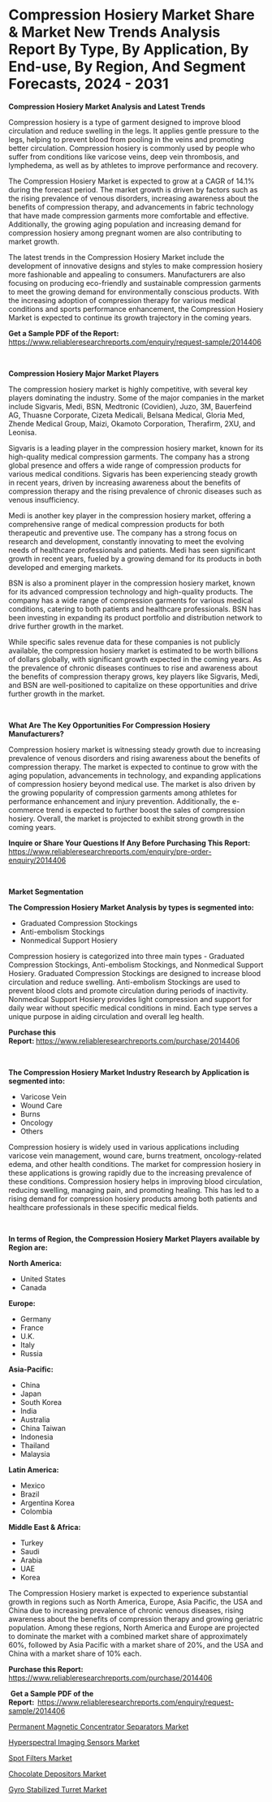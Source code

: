 <p><h1>Compression Hosiery Market Share & Market New Trends Analysis Report By Type, By Application, By End-use, By Region, And Segment Forecasts, 2024 - 2031</h1></p><p><strong>Compression Hosiery Market Analysis and Latest Trends</strong></p>
<p><p>Compression hosiery is a type of garment designed to improve blood circulation and reduce swelling in the legs. It applies gentle pressure to the legs, helping to prevent blood from pooling in the veins and promoting better circulation. Compression hosiery is commonly used by people who suffer from conditions like varicose veins, deep vein thrombosis, and lymphedema, as well as by athletes to improve performance and recovery.</p><p>The Compression Hosiery Market is expected to grow at a CAGR of 14.1% during the forecast period. The market growth is driven by factors such as the rising prevalence of venous disorders, increasing awareness about the benefits of compression therapy, and advancements in fabric technology that have made compression garments more comfortable and effective. Additionally, the growing aging population and increasing demand for compression hosiery among pregnant women are also contributing to market growth.</p><p>The latest trends in the Compression Hosiery Market include the development of innovative designs and styles to make compression hosiery more fashionable and appealing to consumers. Manufacturers are also focusing on producing eco-friendly and sustainable compression garments to meet the growing demand for environmentally conscious products. With the increasing adoption of compression therapy for various medical conditions and sports performance enhancement, the Compression Hosiery Market is expected to continue its growth trajectory in the coming years.</p></p>
<p><strong>Get a Sample PDF of the Report:&nbsp;</strong> <a href="https://www.reliableresearchreports.com/enquiry/request-sample/2014406">https://www.reliableresearchreports.com/enquiry/request-sample/2014406</a></p>
<p>&nbsp;</p>
<p><strong>Compression Hosiery Major Market Players</strong></p>
<p><p>The compression hosiery market is highly competitive, with several key players dominating the industry. Some of the major companies in the market include Sigvaris, Medi, BSN, Medtronic (Covidien), Juzo, 3M, Bauerfeind AG, Thuasne Corporate, Cizeta Medicali, Belsana Medical, Gloria Med, Zhende Medical Group, Maizi, Okamoto Corporation, Therafirm, 2XU, and Leonisa.</p><p>Sigvaris is a leading player in the compression hosiery market, known for its high-quality medical compression garments. The company has a strong global presence and offers a wide range of compression products for various medical conditions. Sigvaris has been experiencing steady growth in recent years, driven by increasing awareness about the benefits of compression therapy and the rising prevalence of chronic diseases such as venous insufficiency.</p><p>Medi is another key player in the compression hosiery market, offering a comprehensive range of medical compression products for both therapeutic and preventive use. The company has a strong focus on research and development, constantly innovating to meet the evolving needs of healthcare professionals and patients. Medi has seen significant growth in recent years, fueled by a growing demand for its products in both developed and emerging markets.</p><p>BSN is also a prominent player in the compression hosiery market, known for its advanced compression technology and high-quality products. The company has a wide range of compression garments for various medical conditions, catering to both patients and healthcare professionals. BSN has been investing in expanding its product portfolio and distribution network to drive further growth in the market.</p><p>While specific sales revenue data for these companies is not publicly available, the compression hosiery market is estimated to be worth billions of dollars globally, with significant growth expected in the coming years. As the prevalence of chronic diseases continues to rise and awareness about the benefits of compression therapy grows, key players like Sigvaris, Medi, and BSN are well-positioned to capitalize on these opportunities and drive further growth in the market.</p></p>
<p>&nbsp;</p>
<p><strong>What Are The Key Opportunities For Compression Hosiery Manufacturers?</strong></p>
<p><p>Compression hosiery market is witnessing steady growth due to increasing prevalence of venous disorders and rising awareness about the benefits of compression therapy. The market is expected to continue to grow with the aging population, advancements in technology, and expanding applications of compression hosiery beyond medical use. The market is also driven by the growing popularity of compression garments among athletes for performance enhancement and injury prevention. Additionally, the e-commerce trend is expected to further boost the sales of compression hosiery. Overall, the market is projected to exhibit strong growth in the coming years.</p></p>
<p><strong>Inquire or Share Your Questions If Any Before Purchasing This Report:</strong> <a href="https://www.reliableresearchreports.com/enquiry/pre-order-enquiry/2014406">https://www.reliableresearchreports.com/enquiry/pre-order-enquiry/2014406</a></p>
<p>&nbsp;</p>
<p><strong>Market Segmentation</strong></p>
<p><strong>The Compression Hosiery Market Analysis by types is segmented into:</strong></p>
<p><ul><li>Graduated Compression Stockings</li><li>Anti-embolism Stockings</li><li>Nonmedical Support Hosiery</li></ul></p>
<p><p>Compression hosiery is categorized into three main types - Graduated Compression Stockings, Anti-embolism Stockings, and Nonmedical Support Hosiery. Graduated Compression Stockings are designed to increase blood circulation and reduce swelling. Anti-embolism Stockings are used to prevent blood clots and promote circulation during periods of inactivity. Nonmedical Support Hosiery provides light compression and support for daily wear without specific medical conditions in mind. Each type serves a unique purpose in aiding circulation and overall leg health.</p></p>
<p><strong>Purchase this Report:&nbsp;</strong><a href="https://www.reliableresearchreports.com/purchase/2014406">https://www.reliableresearchreports.com/purchase/2014406</a></p>
<p>&nbsp;</p>
<p><strong>The Compression Hosiery Market Industry Research by Application is segmented into:</strong></p>
<p><ul><li>Varicose Vein</li><li>Wound Care</li><li>Burns</li><li>Oncology</li><li>Others</li></ul></p>
<p><p>Compression hosiery is widely used in various applications including varicose vein management, wound care, burns treatment, oncology-related edema, and other health conditions. The market for compression hosiery in these applications is growing rapidly due to the increasing prevalence of these conditions. Compression hosiery helps in improving blood circulation, reducing swelling, managing pain, and promoting healing. This has led to a rising demand for compression hosiery products among both patients and healthcare professionals in these specific medical fields.</p></p>
<p>&nbsp;</p>
<p><strong>In terms of Region, the Compression Hosiery Market Players available by Region are:</strong></p>
<p>
    <p> <strong> North America: </strong>
        <ul>
            <li>United States</li>
            <li>Canada</li>
        </ul>
        </p> 
    <p> <strong> Europe: </strong>
        <ul>
            <li>Germany</li>
            <li>France</li>
            <li>U.K.</li>
            <li>Italy</li>
            <li>Russia</li>
        </ul>
        </p> 
    <p> <strong> Asia-Pacific: </strong>
        <ul>
            <li>China</li>
            <li>Japan</li>
            <li>South Korea</li>
            <li>India</li>
            <li>Australia</li>
            <li>China Taiwan</li>
            <li>Indonesia</li>
            <li>Thailand</li>
            <li>Malaysia</li>
        </ul>
        </p> 
    <p> <strong> Latin America: </strong>
        <ul>
            <li>Mexico</li>
            <li>Brazil</li>
            <li>Argentina Korea</li>
            <li>Colombia</li>
        </ul>
        </p> 
    <p> <strong> Middle East & Africa: </strong>
        <ul>
            <li>Turkey</li>
            <li>Saudi</li>
            <li>Arabia</li>
            <li>UAE</li>
            <li>Korea</li>
        </ul>
    </p>
    </p>
<p><p>The Compression Hosiery market is expected to experience substantial growth in regions such as North America, Europe, Asia Pacific, the USA and China due to increasing prevalence of chronic venous diseases, rising awareness about the benefits of compression therapy and growing geriatric population. Among these regions, North America and Europe are projected to dominate the market with a combined market share of approximately 60%, followed by Asia Pacific with a market share of 20%, and the USA and China with a market share of 10% each.</p></p>
<p><strong>Purchase this Report: </strong><a href="https://www.reliableresearchreports.com/purchase/2014406">https://www.reliableresearchreports.com/purchase/2014406</a></p>
<p>&nbsp;<strong>Get a Sample PDF of the Report:&nbsp;&nbsp;</strong><a href="https://www.reliableresearchreports.com/enquiry/request-sample/2014406">https://www.reliableresearchreports.com/enquiry/request-sample/2014406</a></p>
<p><strong></strong></p>
<p><p><a href="https://summer-dogwood-3e9.notion.site/Permanent-Magnetic-Concentrator-Separators-Market-Research-Report-Provides-Critical-Insights-that-ca-a703aca21ac64dccbde2959b79d35c73">Permanent Magnetic Concentrator Separators Market</a></p><p><a href="https://view.publitas.com/reportprime-1/hyperspectral-imaging-sensors-market-size-market-share-and-global-market-analysis-report-2024-2031/">Hyperspectral Imaging Sensors Market</a></p><p><a href="https://forested-sushi-9b0.notion.site/Spot-Filters-Market-Challenges-Opportunities-and-Growth-Drivers-and-Major-Market-Players-forecast-e0de3b9fd31e48fdab11c56b6d6ab351">Spot Filters Market</a></p><p><a href="https://lydian-appliance-61d.notion.site/Chocolate-Depositors-Market-Size-Focuses-on-Market-Dynamics-In-Depth-Analysis-and-Future-Projection-81d0e71d976e4149bfc390cc3adba1fb">Chocolate Depositors Market</a></p><p><a href="https://view.publitas.com/reportprime-1/gyro-stabilized-turret-market-research-report-reveals-the-latest-trends-and-opportunities-of-this-market-for-period-from-2024-2031/">Gyro Stabilized Turret Market</a></p></p>